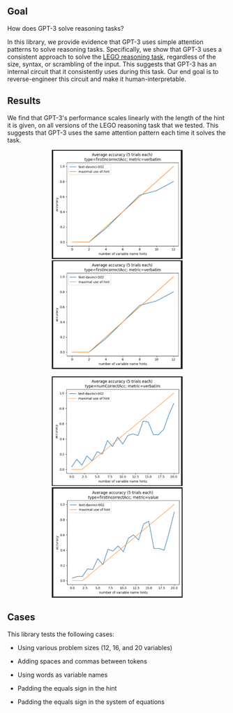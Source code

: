 

## Goal

How does GPT-3 solve reasoning tasks?


In this library, we provide evidence that GPT-3 uses simple attention patterns to solve reasoning tasks.
Specifically, we show that GPT-3 uses a consistent approach to solve the [LEGO reasoning task](https://arxiv.org/pdf/2206.04301.pdf), regardless of the size, syntax, or scrambling of the input. 
This suggests that GPT-3 has an internal circuit that it consistently uses during this task. Our end goal is to reverse-engineer this circuit and make it human-interpretable. 


## Results

We find that GPT-3's performance scales linearly with the length of the hint it is given, on all versions of the LEGO reasoning task that we tested. This suggests that GPT-3 uses the same attention pattern each time it solves the task.

<p align="center">
<img src="images/1.png" alt="12 hints 1" width="300"/>
<img src="images/2.png" alt="12 hints 2" width="300"/>
</p>

<p align="center">
<img src="images/3.png" alt="20 hints 1" width="300"/>
<img src="images/4.png" alt="20 hints 2" width="300"/>
</p>




## Cases


This library tests the following cases:


- Using various problem sizes (12, 16, and 20 variables)

- Adding spaces and commas between tokens

- Using words as variable names

- Padding the equals sign in the hint

- Padding the equals sign in the system of equations


